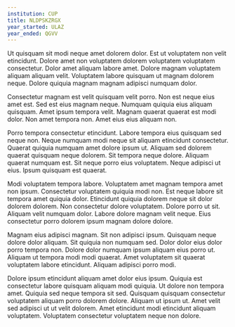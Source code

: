 ```yaml
---
institution: CUP
title: NLDPSKZRGX
year_started: ULAZ
year_ended: QGVV
---
```


Ut quisquam sit modi neque amet dolorem dolor. Est ut voluptatem non velit etincidunt. Dolore amet non voluptatem dolorem voluptatem voluptatem consectetur. Dolor amet aliquam labore amet. Dolore magnam voluptatem aliquam aliquam velit. Voluptatem labore quisquam ut magnam dolorem neque. Dolore quiquia magnam magnam adipisci numquam dolor.

Consectetur magnam est velit quisquam velit porro. Non est neque eius amet est. Sed est eius magnam neque. Numquam quiquia eius aliquam quisquam. Amet ipsum tempora velit. Magnam quaerat quaerat est modi dolor. Non amet tempora non. Amet eius eius aliquam non.

Porro tempora consectetur etincidunt. Labore tempora eius quisquam sed neque non. Neque numquam modi neque sit aliquam etincidunt consectetur. Quaerat quiquia numquam amet dolore ipsum ut. Aliquam sed dolorem quaerat quisquam neque dolorem. Sit tempora neque dolore. Aliquam quaerat numquam est. Sit neque porro eius voluptatem. Neque adipisci ut eius. Ipsum quisquam est quaerat.

Modi voluptatem tempora labore. Voluptatem amet magnam tempora amet non ipsum. Consectetur voluptatem quiquia modi non. Est neque labore sit tempora amet quiquia dolor. Etincidunt quiquia dolorem neque sit dolor dolorem dolorem. Non consectetur dolore voluptatem. Dolore porro ut sit. Aliquam velit numquam dolor. Labore dolore magnam velit neque. Eius consectetur porro dolorem ipsum magnam dolore dolore.

Magnam eius adipisci magnam. Sit non adipisci ipsum. Quisquam neque dolore dolor aliquam. Sit quiquia non numquam sed. Dolor dolor eius dolor porro tempora non. Dolore dolor numquam ipsum aliquam eius porro ut. Aliquam ut tempora modi modi quaerat. Amet voluptatem sit quaerat voluptatem labore etincidunt. Aliquam adipisci porro modi.

Dolore ipsum etincidunt aliquam amet dolor eius ipsum. Quiquia est consectetur labore quisquam aliquam modi quiquia. Ut dolore non tempora amet. Quiquia sed neque tempora sit sed. Quisquam quisquam consectetur voluptatem aliquam porro dolorem dolore. Aliquam ut ipsum ut. Amet velit sed adipisci ut ut velit dolorem. Amet etincidunt modi etincidunt aliquam voluptatem. Voluptatem consectetur voluptatem neque non dolore.
    